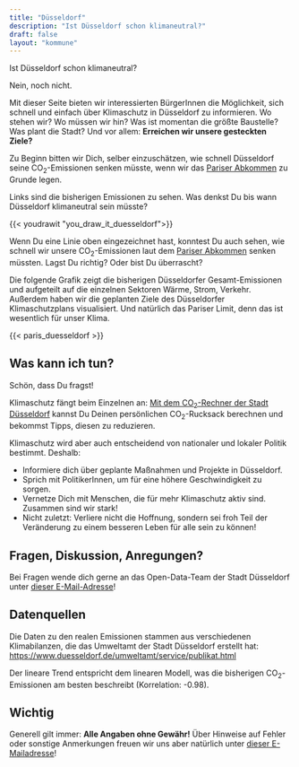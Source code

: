```yaml
---
title: "Düsseldorf"
description: "Ist Düsseldorf schon klimaneutral?"
draft: false
layout: "kommune"
---
```



Ist Düsseldorf schon klimaneutral?

Nein, noch nicht.

Mit dieser Seite bieten wir interessierten BürgerInnen die Möglichkeit,
sich schnell und einfach über Klimaschutz in Düsseldorf zu informieren.
Wo stehen wir? Wo müssen wir hin? Was ist momentan die größte Baustelle?
Was plant die Stadt?
Und vor allem: **Erreichen wir unsere gesteckten Ziele?**

Zu Beginn bitten wir Dich, selber einzuschätzen, wie schnell Düsseldorf seine
CO<sub>2</sub>-Emissionen senken müsste, wenn wir das [Pariser Abkommen](../paris-limits) zu Grunde legen.

Links sind die bisherigen Emissionen zu sehen. Was denkst Du bis wann Düsseldorf
klimaneutral sein müsste?

{{< youdrawit "you_draw_it_duesseldorf">}}

Wenn Du eine Linie oben eingezeichnet hast, konntest Du auch sehen, wie schnell wir unsere CO<sub>2</sub>-Emissionen laut dem [Pariser Abkommen](../../paris-limits) senken müssten. Lagst Du richtig? Oder bist Du überrascht?

Die folgende Grafik zeigt die bisherigen Düsseldorfer Gesamt-Emissionen und aufgeteilt auf die einzelnen Sektoren Wärme, Strom, Verkehr. Außerdem haben wir die geplanten Ziele des Düsseldorfer Klimaschutzplans visualisiert. Und natürlich das Pariser Limit, denn das ist wesentlich für unser Klima.

{{< paris_duesseldorf >}}

## Was kann ich tun?

Schön, dass Du fragst!

Klimaschutz fängt beim Einzelnen an: [Mit dem CO<sub>2</sub>-Rechner der Stadt Düsseldorf](https://uba.co2-rechner.de/de_DE/) kannst Du Deinen persönlichen CO<sub>2</sub>-Rucksack berechnen und bekommst Tipps, diesen zu reduzieren.

Klimaschutz wird aber auch entscheidend von nationaler und lokaler Politik bestimmt.
Deshalb:

- Informiere dich über geplante Maßnahmen und Projekte in Düsseldorf.
- Sprich mit PolitikerInnen, um für eine höhere Geschwindigkeit zu sorgen.
- Vernetze Dich mit Menschen, die für mehr Klimaschutz aktiv sind. Zusammen sind wir stark!
- Nicht zuletzt: Verliere nicht die Hoffnung, sondern sei froh Teil der Veränderung zu einem besseren Leben für alle sein zu können!

## Fragen, Diskussion, Anregungen?

Bei Fragen wende dich gerne an das Open-Data-Team der Stadt Düsseldorf unter [dieser E-Mail-Adresse](mailto:ed.frodlesseud@atadnepo)!

## Datenquellen

Die Daten zu den realen Emissionen stammen aus verschiedenen Klimabilanzen, die das Umweltamt der Stadt Düsseldorf erstellt hat: https://www.duesseldorf.de/umweltamt/service/publikat.html

Der lineare Trend entspricht dem linearen Modell, was die bisherigen CO<sub>2</sub>-Emissionen
am besten beschreibt (Korrelation: -0.98).

## Wichtig

Generell gilt immer: **Alle Angaben ohne Gewähr!** Über Hinweise auf
Fehler oder sonstige Anmerkungen freuen wir uns aber natürlich unter [dieser E-Mailadresse](mailto:ed.frodlesseud@atadnepo)!

